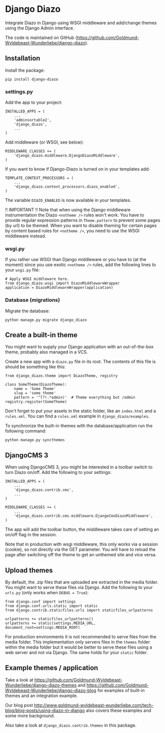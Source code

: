 Django Diazo
============

Integrate Diazo in Django using WSGI middleware and add/change themes
using the Django Admin interface.

The code is maintained on GitHub (https://github.com/Goldmund-Wyldebeast-Wunderliebe/django-diazo).


Installation
------------

Install the package:

    pip install django-diazo


### settings.py

Add the app to your project:

    INSTALLED_APPS = (
        ...
        'adminsortable2',
        'django_diazo',
        ...
    )

Add middleware (or WSGI, see below):

    MIDDLEWARE_CLASSES += (
        'django_diazo.middleware.DjangoDiazoMiddleware',
    )

If you want to know if Django-Diazo is turned on in your templates add:

    TEMPLATE_CONTEXT_PROCESSORS = (
        ...
        'django_diazo.context_processors.diazo_enabled',
    )

The variable `DIAZO_ENABLED` is now available in your templates.

!! IMPORTANT !!
Note that when using the Django middleware instrumentation the Diazo `<notheme />` rules won't work.
You have to provide regular expression patterns in `Theme.pattern` to prevent some pages (by url) to be themed.
When you want to disable theming for certain pages by content based rules for `<notheme />`, you need to use the
WSGI middleware instead.


### wsgi.py

If you rather use WSGI than Django middleware or you have to (at the moment) since you use exotic `<notheme />` rules,
add the following lines to your `wsgi.py` file:

    # Apply WSGI middleware here.
    from django_diazo.wsgi import DiazoMiddlewareWrapper
    application = DiazoMiddlewareWrapper(application)


### Database (migrations)

Migrate the database:

    python manage.py migrate django_diazo


Create a built-in theme
-----------------------

You might want to supply your Django application with an out-of-the-box
theme, probably also managed in a VCS.

Create a new app with a `diazo.py` file in its root. The contents of
this file is should be something like this:

    from django_diazo.theme import DiazoTheme, registry

    class SomeTheme(DiazoTheme):
        name = 'Some Theme'
        slug = 'some_theme'
        pattern = '^(?!.*admin)'  # Theme everything but /admin
    registry.register(SomeTheme)

Don't forget to put your assets in the static folder, like an `index.html` and a `rules.xml`. You can find a
`rules.xml` example in `django_diazo/examples`.

To synchronize the built-in themes with the database/application run the
following command:

    python manage.py syncthemes


DjangoCMS 3
------------

When using DjangoCMS 3, you might be interested in a toolbar switch to turn Diazo on/off.
Add the following to your settings:

    INSTALLED_APPS = (
        ...
        'django_diazo.contrib.cms',
        ...
    )

    MIDDLEWARE_CLASSES += (
        ...
        'django_diazo.contrib.cms.middleware.DjangoCmsDiazoMiddleware',
    )

The app will add the toolbar button, the middleware takes care of setting an on/off flag in the session.

Note that in production with wsgi middleware, this only works via a session (cookie), so not directly via the GET
parameter. You will have to reload the page after switching off the theme to get an unthemed site and vice versa.


Upload themes
-------------

By default, the .zip files that are uploaded are extracted in the media folder.
You might want to serve these files via Django.
Add the following to your `urls.py` (only works when `DEBUG = True`):

    from django.conf import settings
    from django.conf.urls.static import static
    from django.contrib.staticfiles.urls import staticfiles_urlpatterns

    urlpatterns += staticfiles_urlpatterns()
    urlpatterns += static(settings.MEDIA_URL, document_root=settings.MEDIA_ROOT)

For production environments it is not recommended to serve files from the media folder.
This implementation only servers files in the `themes` folder within the media folder but it would be better to serve
these files using a web server and not via Django. The same holds for your `static` folder.


Example themes / application
----------------------------

Take a look at https://github.com/Goldmund-Wyldebeast-Wunderliebe/django-diazo-themes and
https://github.com/Goldmund-Wyldebeast-Wunderliebe/django-diazo-blog for examples of built-in themes and an integration
example.

Our blog post http://www.goldmund-wyldebeast-wunderliebe.com/tech-blog/blog-posts/using-diazo-in-django also covers
these examples and some more background.

Also take a look at `django_diazo.contrib.themes` in this package.
